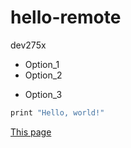 # hello-remote
dev275x

* Option_1
* Option_2
- Option_3

```c#
print "Hello, world!"
```

[This page](https://github.com/andrewha/hello-remote/blob/master/README.md)
